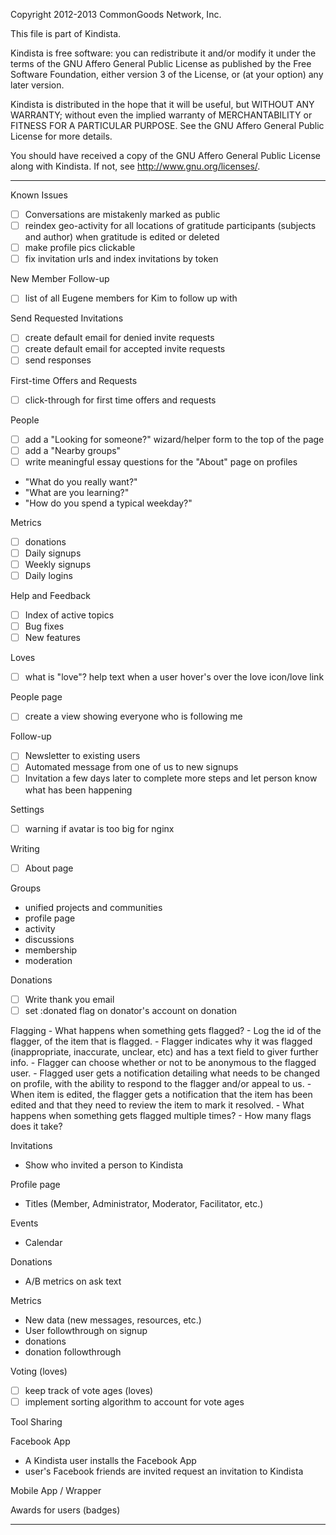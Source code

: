 Copyright 2012-2013 CommonGoods Network, Inc.

This file is part of Kindista.

Kindista is free software: you can redistribute it and/or modify it
under the terms of the GNU Affero General Public License as published
by the Free Software Foundation, either version 3 of the License, or
(at your option) any later version.

Kindista is distributed in the hope that it will be useful, but WITHOUT
ANY WARRANTY; without even the implied warranty of MERCHANTABILITY or
FITNESS FOR A PARTICULAR PURPOSE.  See the GNU Affero General Public
License for more details.

You should have received a copy of the GNU Affero General Public License
along with Kindista.  If not, see <http://www.gnu.org/licenses/>.

-----------------------------------------------------------------------
Known Issues
- [ ] Conversations are mistakenly marked as public
- [ ] reindex geo-activity for all locations of gratitude participants (subjects and author) when gratitude is edited or deleted
- [ ] make profile pics clickable
- [ ] fix invitation urls and index invitations by token

New Member Follow-up
- [ ] list of all Eugene members for Kim to follow up with

Send Requested Invitations
- [ ] create default email for denied invite requests
- [ ] create default email for accepted invite requests
- [ ] send responses

First-time Offers and Requests
- [ ] click-through for first time offers and requests

People
- [ ] add a "Looking for someone?" wizard/helper form to the top of the page
- [ ] add a "Nearby groups"
- [ ] write meaningful essay questions for the "About" page on profiles
- "What do you really want?"
- "What are you learning?"
- "How do you spend a typical weekday?"

Metrics
- [ ] donations
- [ ] Daily signups
- [ ] Weekly signups
- [ ] Daily logins

Help and Feedback
- [ ] Index of active topics
- [ ] Bug fixes
- [ ] New features

Loves
- [ ] what is "love"?  help text when a user hover's over the love icon/love link

People page
- [ ] create a view showing everyone who is following me

Follow-up
- [ ] Newsletter to existing users
- [ ] Automated message from one of us to new signups
- [ ] Invitation a few days later to complete more steps and let person know what has been happening

Settings
- [ ] warning if avatar is too big for nginx

Writing
- [ ] About page

Groups
- unified projects and communities
- profile page
- activity
- discussions
- membership
- moderation

Donations
- [ ] Write thank you email
- [ ] set :donated flag on donator's account on donation

Flagging
    - What happens when something gets flagged?
      - Log the id of the flagger, of the item that is flagged.
      - Flagger indicates why it was flagged (inappropriate, inaccurate, unclear, etc) and has a text field to giver further info.
      - Flagger can choose whether or not to be anonymous to the flagged user.
      - Flagged user gets a notification detailing what needs to be changed on profile, with the ability to respond to the flagger and/or appeal to us.
      - When item is edited, the flagger gets a notification that the item has been edited and that they need to review the item to mark it resolved.
    - What happens when something gets flagged multiple times?
        - How many flags does it take?

Invitations
- Show who invited a person to Kindista

Profile page
- Titles (Member, Administrator, Moderator, Facilitator, etc.)

Events
- Calendar

Donations
- A/B metrics on ask text

Metrics
- New data (new messages, resources, etc.)
- User followthrough on signup
- donations
- donation followthrough

Voting (loves)
- [ ] keep track of vote ages (loves)
- [ ] implement sorting algorithm to account for vote ages

Tool Sharing

Facebook App
- A Kindista user installs the Facebook App
- user's Facebook friends are invited request an invitation to Kindista

Mobile App / Wrapper

Awards for users (badges)

----------------------------------------------------------

